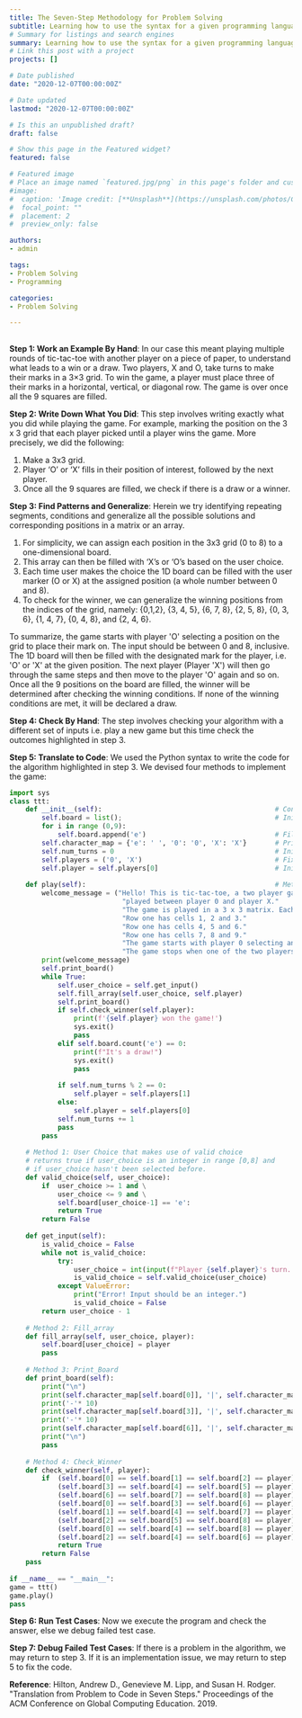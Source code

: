 ```yaml
---
title: The Seven-Step Methodology for Problem Solving
subtitle: Learning how to use the syntax for a given programming language is one thing and understanding the methodology for problem-solving is another. A programmer friend of mine recently acquainted me with an interesting seven-step approach to translate any problem into a working code to solve it. The seven-step methodology as discussed by Hilton et al. can be utilized to implement the simple yet classic game of tic-tac-toe.
# Summary for listings and search engines
summary: Learning how to use the syntax for a given programming language is one thing and understanding the methodology for problem-solving is another. A programmer friend of mine recently acquainted me with an interesting seven-step approach to translate any problem into a working code to solve it. The seven-step methodology as discussed by Hilton et al. can be utilized to implement the simple yet classic game of tic-tac-toe.
# Link this post with a project
projects: []

# Date published
date: "2020-12-07T00:00:00Z"

# Date updated
lastmod: "2020-12-07T00:00:00Z"

# Is this an unpublished draft?
draft: false

# Show this page in the Featured widget?
featured: false

# Featured image
# Place an image named `featured.jpg/png` in this page's folder and customize its options here.
#image:
#  caption: 'Image credit: [**Unsplash**](https://unsplash.com/photos/CpkOjOcXdUY)'
#  focal_point: ""
#  placement: 2
#  preview_only: false

authors:
- admin

tags:
- Problem Solving
- Programming

categories:
- Problem Solving

---
```


##  

**Step 1: Work an Example By Hand**:
In our case this meant playing multiple rounds of tic-tac-toe with another player on a piece of paper, to understand what leads to a win or a draw. Two players, X and O, take turns to make their marks in a 3×3 grid. To win the game, a player must place three of their marks in a horizontal, vertical, or diagonal row. The game is over once all the 9 squares are filled.

**Step 2: Write Down What You Did**:
This step involves writing exactly what you did while playing the game. For example, marking the position on the 3 x 3 grid that each player picked until a player wins the game. More precisely, we did the following:
1.	Make a 3x3 grid.
2.	Player ‘O’ or ‘X’ fills in their position of interest, followed by the next player.
3.	Once all the 9 squares are filled, we check if there is a draw or a winner.

**Step 3: Find Patterns and Generalize**:
Herein we try identifying repeating segments, conditions and generalize all the possible solutions and corresponding positions in a matrix or an array.
1.	For simplicity, we can assign each position in the 3x3 grid (0 to 8) to a one-dimensional board.
2.	This array can then be filled with ‘X’s or ‘O’s based on the user choice.
3.	Each time user makes the choice the 1D board can be filled with the user marker (O or X) at the assigned position (a whole number between 0 and 8).
4.	To check for the winner, we can generalize the winning positions from the indices of the grid, namely: {0,1,2}, {3, 4, 5},   {6, 7, 8},   {2, 5, 8},   {0, 3, 6},   {1, 4, 7},   {0, 4, 8}, and  {2, 4, 6}.

To summarize, the game starts with player 'O' selecting a position on the grid to place their mark on. The input should be between 0 and 8, inclusive. The 1D board will then be filled with the designated mark for the player, i.e. 'O' or 'X' at the given position. The next player (Player 'X') will then go through the same steps and then move to the player 'O' again and so on. Once all the 9 positions on the board are filled, the winner will be determined after checking the winning conditions. If none of the winning conditions are met, it will be declared a draw.

**Step 4: Check By Hand**:
The step involves checking your algorithm with a different set of inputs i.e. play a new game but this time check the outcomes highlighted in step 3.

**Step 5: Translate to Code**:
We used the Python syntax to write the code for the algorithm highlighted in step 3. We devised four methods to implement the game:

```python
import sys
class ttt:
    def __init__(self):                                           # Constructor
        self.board = list();                                      # Initialize board array
        for i in range (0,9):
            self.board.append('e')                                # Fill board array with 'e' to signify empty
        self.character_map = {'e': ' ', '0': '0', 'X': 'X'}       # Print blank wherever 'e'
        self.num_turns = 0                                        # Initialize number of turns
        self.players = ('0', 'X')                                 # Fixed array for 'Os and Xs representing players'
        self.player = self.players[0]                             # Initialize Player to be O
        
    def play(self):                                               # Method to play the game: Function inside a class
        welcome_message = ("Hello! This is tic-tac-toe, a two player game"
                            "played between player 0 and player X."
                            "The game is played in a 3 x 3 matrix. Each cell of the matrix has an index from 1-9."
                            "Row one has cells 1, 2 and 3."
                            "Row one has cells 4, 5 and 6."
                            "Row one has cells 7, 8 and 9."
                            "The game starts with player 0 selecting an index followed by player X, followed by player 0 and so on."
                            "The game stops when one of the two players win or when the game is a draw.")
        print(welcome_message)
        self.print_board()
        while True:            
            self.user_choice = self.get_input()                 
            self.fill_array(self.user_choice, self.player)
            self.print_board()
            if self.check_winner(self.player):
                print(f'{self.player} won the game!')
                sys.exit()
                pass
            elif self.board.count('e') == 0:
                print(f"It's a draw!")
                sys.exit()
                pass
            
            if self.num_turns % 2 == 0:
                self.player = self.players[1]
            else:
                self.player = self.players[0]
            self.num_turns += 1
            pass
        pass
    
    # Method 1: User Choice that makes use of valid choice
    # returns true if user_choice is an integer in range [0,8] and 
    # if user_choice hasn't been selected before.
    def valid_choice(self, user_choice):              
        if  user_choice >= 1 and \
            user_choice <= 9 and \
            self.board[user_choice-1] == 'e':
            return True
        return False
    
    def get_input(self):  
        is_valid_choice = False
        while not is_valid_choice:
            try:
                user_choice = int(input(f"Player {self.player}'s turn. Enter a number between 1 and 9 (inclusive) that has not been entered before:"))
                is_valid_choice = self.valid_choice(user_choice)
            except ValueError:
                print("Error! Input should be an integer.")
                is_valid_choice = False
        return user_choice - 1
    
    # Method 2: Fill_array 
    def fill_array(self, user_choice, player):
        self.board[user_choice] = player
        pass
     
    # Method 3: Print_Board
    def print_board(self):
        print("\n")
        print(self.character_map[self.board[0]], '|', self.character_map[self.board[1]], '|', self.character_map[self.board[2]])
        print('-'* 10)
        print(self.character_map[self.board[3]], '|', self.character_map[self.board[4]], '|', self.character_map[self.board[5]])
        print('-'* 10)
        print(self.character_map[self.board[6]], '|', self.character_map[self.board[7]], '|', self.character_map[self.board[8]])
        print("\n")
        pass
    
    # Method 4: Check_Winner
    def check_winner(self, player):
        if  (self.board[0] == self.board[1] == self.board[2] == player) or \
            (self.board[3] == self.board[4] == self.board[5] == player) or \
            (self.board[6] == self.board[7] == self.board[8] == player) or \
            (self.board[0] == self.board[3] == self.board[6] == player) or \
            (self.board[1] == self.board[4] == self.board[7] == player) or \
            (self.board[2] == self.board[5] == self.board[8] == player) or \
            (self.board[0] == self.board[4] == self.board[8] == player) or \
            (self.board[2] == self.board[4] == self.board[6] == player):
            return True
        return False
    pass
    
if __name__ == "__main__":
game = ttt()
game.play()
pass
```

**Step 6: Run Test Cases**:
Now we execute the program and check the answer, else we debug failed test case.

**Step 7: Debug Failed Test Cases**:
If there is a problem in the algorithm, we may return to step 3. If it is an implementation issue, we may return to step 5 to fix the code.

**Reference**: Hilton, Andrew D., Genevieve M. Lipp, and Susan H. Rodger. "Translation from Problem to Code in Seven Steps." Proceedings of the ACM Conference on Global Computing Education. 2019.
